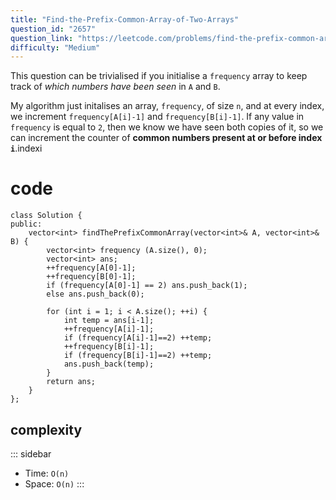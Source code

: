 ```yaml
---
title: "Find-the-Prefix-Common-Array-of-Two-Arrays"
question_id: "2657"
question_link: "https://leetcode.com/problems/find-the-prefix-common-array-of-two-arrays/"
difficulty: "Medium"
---
```


This question can be trivialised if you initialise a `frequency` array to keep track of *which numbers have been seen* in `A` and `B`.

My algorithm just initalises an array, `frequency`, of size `n`, and at every index, we increment `frequency[A[i]-1]` and `frequency[B[i]-1]`.
If any value in `frequency` is equal to `2`, then we know we have seen both copies of it, so we can increment the counter of **common numbers present at or before index `i`**.indexi

# cod<span>e</span>
```{.cpp}
class Solution {
public:
    vector<int> findThePrefixCommonArray(vector<int>& A, vector<int>& B) {
        vector<int> frequency (A.size(), 0);
        vector<int> ans;
        ++frequency[A[0]-1];
        ++frequency[B[0]-1];
        if (frequency[A[0]-1] == 2) ans.push_back(1);
        else ans.push_back(0);

        for (int i = 1; i < A.size(); ++i) {
            int temp = ans[i-1];
            ++frequency[A[i]-1];
            if (frequency[A[i]-1]==2) ++temp;
            ++frequency[B[i]-1];
            if (frequency[B[i]-1]==2) ++temp;
            ans.push_back(temp);
        }
        return ans;
    }
};
```

## complexit<span>y</span>
::: sidebar
- Time: `O(n)`
- Space: `O(n)`
:::
